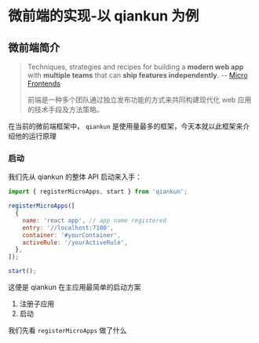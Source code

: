 # 微前端的实现-以 qiankun 为例

## 微前端简介

>  Techniques, strategies and recipes for building a **modern web app** with **multiple teams** that can **ship features independently**. -- [Micro Frontends](https://micro-frontends.org/)
>
>  前端是一种多个团队通过独立发布功能的方式来共同构建现代化 web 应用的技术手段及方法策略。

在当前的微前端框架中， `qiankun` 是使用量最多的框架，今天本就以此框架来介绍他的运行原理

### 启动

我们先从 qiankun 的整体 API 启动来入手：

```js
import { registerMicroApps, start } from 'qiankun';

registerMicroApps([
  {
    name: 'react app', // app name registered
    entry: '//localhost:7100',
    container: '#yourContainer',
    activeRule: '/yourActiveRule',
  },
]);

start();
```

这便是 qiankun 在主应用最简单的启动方案

1. 注册子应用
2. 启动


我们先看 `registerMicroApps` 做了什么
